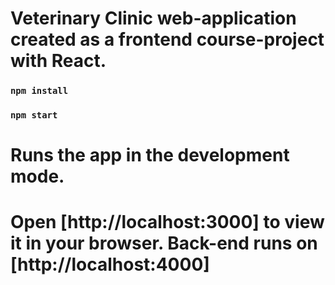 # Veterinary Clinic web-application created as a frontend course-project with React.

### `npm install`

### `npm start`
# Runs the app in the development mode.
# Open [http://localhost:3000] to view it in your browser. Back-end runs on [http://localhost:4000]


 
